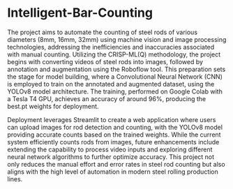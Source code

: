# Intelligent-Bar-Counting
The project aims to automate the counting of steel rods of various diameters (8mm, 16mm, 32mm) using machine vision and image processing technologies, addressing the inefficiencies and inaccuracies associated with manual counting. Utilizing the CRISP-ML(Q) methodology, the project begins with converting videos of steel rods into images, followed by annotation and augmentation using the Roboflow tool. This preparation sets the stage for model building, where a Convolutional Neural Network (CNN) is employed to train on the annotated and augmented dataset, using the YOLOv8 model architecture. The training, performed on Google Colab with a Tesla T4 GPU, achieves an accuracy of around 96%, producing the best.pt weights for deployment.

Deployment leverages Streamlit to create a web application where users can upload images for rod detection and counting, with the YOLOv8 model providing accurate counts based on the trained weights. While the current system efficiently counts rods from images, future enhancements include extending the capability to process video inputs and exploring different neural network algorithms to further optimize accuracy. This project not only reduces the manual effort and error rates in steel rod counting but also aligns with the high level of automation in modern steel rolling production lines.
